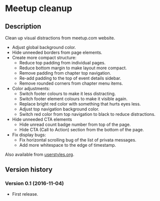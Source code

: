 # Meetup cleanup

## Description

Clean up visual distractions from meetup.com website.

- Adjust global background color.
- Hide unneeded borders from page elements.
- Create more compact structure:
  - Reduce top padding from individual pages.
  - Reduce bottom margin to make layout more compact.
  - Remove padding from chapter top navigation.
  - Re-add padding to the top of event details sidebar.
  - Remove rounded corners from chapter menu items.
- Color adjustments:
  - Switch footer colours to make it less distracting.
  - Switch footer element colours to make it visible again.
  - Replace bright red color with something that hurts eyes less.
  - Adjust top navigation background color.
  - Switch red color from top navigation to black to reduce distractions.
- Hide unneeded CTA elements
  - Hide unread count badge number from top of the page.
  - Hide CTA (Call to Action) section from the bottom of the page.
- Fix display bugs:
  - Fix horizontal scrolling bug of the list of privata messages.
  - Add more whitespace to the edge of timestamp.


Also available from [userstyles.org](https://userstyles.org/styles/134753/meetup-cleanup).


## Version history

### Version 0.1 (2016-11-04)
- First release.

